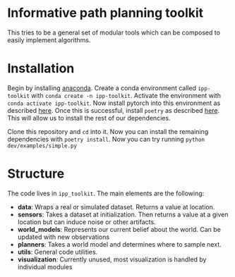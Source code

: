 # Informative path planning toolkit
This tries to be a general set of modular tools which can be composed to easily implement algorithms.

# Installation
Begin by installing [anaconda](https://www.anaconda.com/). Create a conda environment called `ipp-toolkit` with `conda create -n ipp-toolkit`. 
Activate the environment with `conda activate ipp-toolkit`. Now install pytorch into this environment as described [here](https://pytorch.org/get-started/locally/).
Once this is successful, install `poetry` as described [here](https://python-poetry.org/docs/). This will allow us to install the rest of our dependencies.

Clone this repository and `cd` into it. Now you can install the remaining dependencies with `poetry install`.
Now you can try running `python dev/examples/simple.py`

# Structure
The code lives in `ipp_toolkit`. The main elements are the following:
* **data**: Wraps a real or simulated dataset. Returns a value at location. 
* **sensors**: Takes a dataset at initialization. Then returns a value at a given location but can induce noise or other artifacts.
* **world_models**: Represents our current belief about the world. Can be updated with new observations
* **planners**: Takes a world model and determines where to sample next.
* **utils**: General code utilities. 
* **visualization**:  Currently unused, most visualization is handled by individual modules